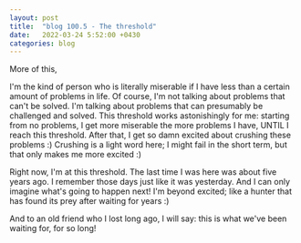 ```yaml
---
layout: post
title:  "blog 100.5 - The threshold"
date:   2022-03-24 5:52:00 +0430
categories: blog
---
```


More of this,

I'm the kind of person who is literally miserable if I have less than a certain amount of problems in life. Of course, I'm not talking about problems that can't be solved. I'm talking about problems that can presumably be challenged and solved. This threshold works astonishingly for me: starting from no problems, I get more miserable the more problems I have, UNTIL I reach this threshold. After that, I get so damn excited about crushing these problems :) Crushing is a light word here; I might fail in the short term, but that only makes me more excited :)

Right now, I'm at this threshold. The last time I was here was about five years ago. I remember those days just like it was yesterday. And I can only imagine what's going to happen next! I'm beyond excited; like a hunter that has found its prey after waiting for years :)

And to an old friend who I lost long ago, I will say: this is what we've been waiting for, for so long!
